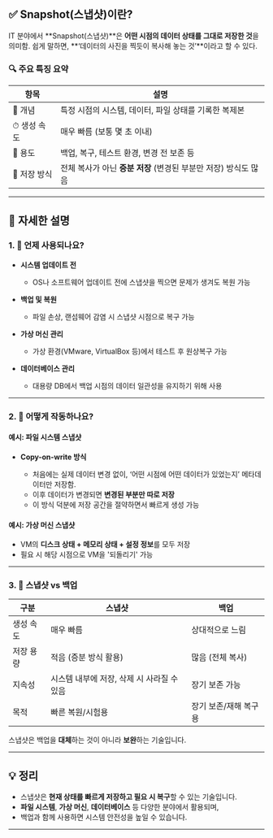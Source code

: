 
## ✅ Snapshot(스냅샷)이란?

IT 분야에서 \*\*Snapshot(스냅샷)\*\*은 **어떤 시점의 데이터 상태를 그대로 저장한 것**을 의미함. 쉽게 말하면, \*\*‘데이터의 사진을 찍듯이 복사해 놓는 것’\*\*이라고 할 수 있다.

### 🔍 주요 특징 요약

| 항목       | 설명                                      |
| -------- | --------------------------------------- |
| 📸 개념    | 특정 시점의 시스템, 데이터, 파일 상태를 기록한 복제본         |
| ⏱ 생성 속도  | 매우 빠름 (보통 몇 초 이내)                       |
| 🔁 용도    | 백업, 복구, 테스트 환경, 변경 전 보존 등               |
| 📂 저장 방식 | 전체 복사가 아닌 **증분 저장** (변경된 부분만 저장) 방식도 많음 |

---

## 🧠 자세한 설명

### 1. 📅 언제 사용되나요?

* **시스템 업데이트 전**

  * OS나 소프트웨어 업데이트 전에 스냅샷을 찍으면 문제가 생겨도 복원 가능
* **백업 및 복원**

  * 파일 손상, 랜섬웨어 감염 시 스냅샷 시점으로 복구 가능
* **가상 머신 관리**

  * 가상 환경(VMware, VirtualBox 등)에서 테스트 후 원상복구 가능
* **데이터베이스 관리**

  * 대용량 DB에서 백업 시점의 데이터 일관성을 유지하기 위해 사용

---

### 2. 🧱 어떻게 작동하나요?

#### 예시: 파일 시스템 스냅샷

* **Copy-on-write 방식**

  * 처음에는 실제 데이터 변경 없이, ‘어떤 시점에 어떤 데이터가 있었는지’ 메타데이터만 저장함.
  * 이후 데이터가 변경되면 **변경된 부분만 따로 저장**
  * 이 방식 덕분에 저장 공간을 절약하면서 빠르게 생성 가능

#### 예시: 가상 머신 스냅샷

* VM의 **디스크 상태 + 메모리 상태 + 설정 정보**를 모두 저장
* 필요 시 해당 시점으로 VM을 '되돌리기' 가능

---

### 3. 🔄 스냅샷 vs 백업

| 구분    | 스냅샷                       | 백업           |
| ----- | ------------------------- | ------------ |
| 생성 속도 | 매우 빠름                     | 상대적으로 느림     |
| 저장 용량 | 적음 (증분 방식 활용)             | 많음 (전체 복사)   |
| 지속성   | 시스템 내부에 저장, 삭제 시 사라질 수 있음 | 장기 보존 가능     |
| 목적    | 빠른 복원/시험용                 | 장기 보존/재해 복구용 |

스냅샷은 백업을 **대체**하는 것이 아니라 **보완**하는 기술입니다.

---

## 💡 정리

* 스냅샷은 **현재 상태를 빠르게 저장하고 필요 시 복구**할 수 있는 기술입니다.
* **파일 시스템**, **가상 머신**, **데이터베이스** 등 다양한 분야에서 활용되며,
* 백업과 함께 사용하면 시스템 안전성을 높일 수 있습니다.

---
